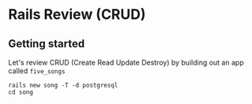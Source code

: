 # Rails Review (CRUD)
## Getting started
Let's review CRUD (Create Read Update Destroy) by building out an app called `five_songs`
```
rails new song -T -d postgresql
cd song
```

